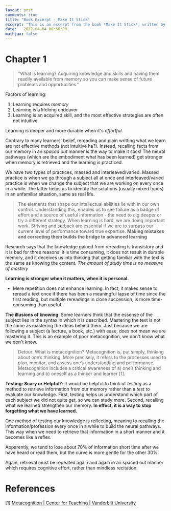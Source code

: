 ```yaml
---
layout: post
comments: true
title: "Book Excerpt - Make It Stick"
excerpt: "This is an excerpt from the book *Make It Stick*, written by Peter C Brown, Mark A. McDaniel, Henry L. Roediger III."
date:   2022-04-04 00:50:00
mathjax: false
---
```


# Chapter 1
>"What is learning? Acquiring knowledge and skills and having them readily available from memory so you can make sense of future problems and opportunities."

Factors of learning:
1. Learning requires *memory*
2. Learning is a lifelong endeavor
3. Learning is an acquired skill, and the most effective strategies are often not intuitive

Learning is deeper and more durable when it's *effortful*.

Contrary to many learners' belief, rereading and plain writting what we learn are not effective methods (not intuitive ha?). Instead, recalling facts from our memory in an *spaced out* manner is the way to make it stick! The neural pathways (which are the embodiment what has been learned) get stronger when memory is retrieved and the learning is practiced.

We have two types of practices, massed and interleaved/varied. Massed practice is when we go through a subject all at once and interleaved/varied practice is when we change the subject that we are working on every once in a while. The latter helps us to identify the solutions (usually mixed types) in an unfamiliar situation, same as real life.

> The elements that shape our intellectual abilities lie with in our own control. Understanding this, enables us to see failure as a badge of effort and a source of useful information - the need to dig deeper or try a different strategy. When learning is hard, we are doing important work. Striving and setback are essential if we are to surpass our current level of performance toward true expertise. **Making mistakes and correcting them builds the bridge to advanced learning**

Research says that the knowledge gained from rereading is transistory and it is bad for three reasons: it is time consuming, it does not result in durable memory, and it deceives us into thinking that getting familiar with the text is the same as knowing the content. *The amount of study time is no measure of mastery*

**Learning is stronger when it matters, when it is personal.**

* Mere repetition does not enhance learning. In fact, it makes sense to reread a text once if there has been a meaningful lapse of time since the first reading, but multiple rereadings in close succession, is more time-consuming than useful.

**The illusions of knowing**: Some learners think that the essense of the subject lies in the syntax in which it is described. Mastering the text is not the same as mastering the ideas behind them. Just because we are following a subject (a lecture, a book, etc.) with ease, does not mean we are mastering it. This is an example of poor metacognition, we don't know what we don't know.

> Detour: What is metacognition? Metacognition is, put simply, thinking about one’s thinking.  More precisely, it refers to the processes used to plan, monitor, and assess one’s understanding and performance. Metacognition includes a critical awareness of a) one’s thinking and learning and b) oneself as a thinker and learner [1].

**Testing: Scary or Helpful?**: It would be helpful to think of _testing_ as a method to retrieve information from our memory rather than a _test_ to evaluate our knowledge. First, testing helps us understand which part of each subject we did not quite get, so we can study more. Second, recalling what we learned strengthen our memory. **In effect, it is a way to stop forgetting what we have learned.**

One method of testing our knowledge is reflecting, meaning to recalling the information/profession every once in a while to build the neural pathways. This way when we need to retrieve that information in a short manner and it becomes like a reflex.

Apparently, we tend to lose about 70% of information short time after we have heard or read them, but the curve is more gentle for the other 30%.

Again, retrieval must be repeated again and again in an spaced out manner which requires cognitive effort, rather than mindless recitation.



# References
[1] [Metacognition | Center for Teaching | Vanderbilt University](https://cft.vanderbilt.edu/guides-sub-pages/metacognition/#:~:text=Metacognition%20is%2C%20put%20simply%2C%20thinking,as%20a%20thinker%20and%20learner.)
